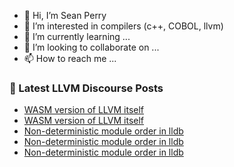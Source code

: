 - 👋 Hi, I’m Sean Perry
- 👀 I’m interested in compilers (c++, COBOL, llvm)
- 🌱 I’m currently learning ...
- 💞️ I’m looking to collaborate on ...
- 📫 How to reach me ...

<!---
s66perry/s66perry is a ✨ special ✨ repository because its `README.md` (this file) appears on your GitHub profile.
You can click the Preview link to take a look at your changes.
--->
### 📕 Latest LLVM Discourse Posts

<!-- DISCOURSE-LLVM:START -->
- [WASM version of LLVM itself](https://discourse.llvm.org/t/wasm-version-of-llvm-itself/86467#post_2)
- [WASM version of LLVM itself](https://discourse.llvm.org/t/wasm-version-of-llvm-itself/86467#post_1)
- [Non-deterministic module order in lldb](https://discourse.llvm.org/t/non-deterministic-module-order-in-lldb/86446#post_7)
- [Non-deterministic module order in lldb](https://discourse.llvm.org/t/non-deterministic-module-order-in-lldb/86446#post_6)
- [Non-deterministic module order in lldb](https://discourse.llvm.org/t/non-deterministic-module-order-in-lldb/86446#post_5)
<!-- DISCOURSE-LLVM:END -->
